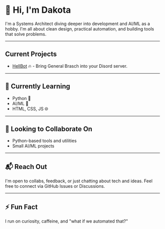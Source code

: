 
# 👋 Hi, I'm Dakota

I'm a Systems Architect diving deeper into development and AI/ML as a hobby. I'm all about clean design, practical automation, and building tools that solve problems.

---

## Current Projects

- [HellBot](https://github.com/dakotatokad/hellbot) 🔥 - Bring General Brasch into your Disord server.
---

## 🚧 Currently Learning

- Python 🐍
- AI/ML 🤖
- HTML, CSS, JS 🌐

---

## 🤝 Looking to Collaborate On

- Python-based tools and utilities
- Small AI/ML projects

---

## 📬 Reach Out

I'm open to collabs, feedback, or just chatting about tech and ideas. Feel free to connect via GitHub Issues or Discussions.

---

## ⚡ Fun Fact

I run on curiosity, caffeine, and "what if we automated that?"
